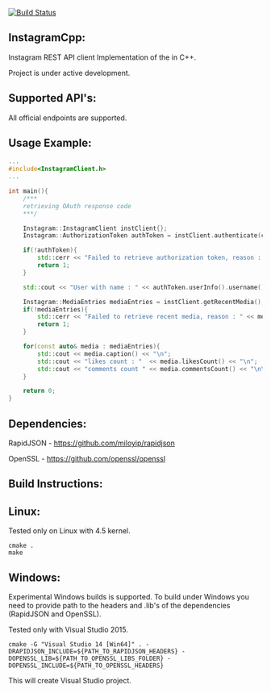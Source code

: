 [![Build Status](https://travis-ci.org/1nsidE/InstagramCpp.svg?branch=master)](https://travis-ci.org/1nsidE/InstagramCpp)

InstagramCpp:
----------------
Instagram REST API client Implementation of the  in C++.

Project is under active development.

Supported API's:
----------------
All official endpoints are supported.

Usage Example:
----------------
``` cpp
...
#include<InstagramClient.h>
...

int main(){
    /***
    retrieving OAuth response code
    ***/

    Instagram::InstagramClient instClient{};
    Instagram::AuthorizationToken authToken = instClient.authenticate(code, clientId, clientSecret, redirectUri);

    if(!authToken){
        std::cerr << "Failed to retrieve authorization token, reason : " << authToken.errorMessage() << "\n";
        return 1;
    }

    std::cout << "User with name : " << authToken.userInfo().username() << " authenticated" << "\n";

    Instagram::MediaEntries mediaEntries = instClient.getRecentMedia();
    if(!mediaEntries){
        std::cerr << "Failed to retrieve recent media, reason : " << mediaEntries.errorMessage() << "\n";
        return 1;
    }

    for(const auto& media : mediaEntries){
        std::cout << media.caption() << "\n";
        std::cout << "likes count : "  << media.likesCount() << "\n";
        std::cout << "comments count " << media.commentsCount() << "\n\n";
    }

    return 0;
}
```

Dependencies:
----------------
RapidJSON - https://github.com/miloyip/rapidjson

OpenSSL - https://github.com/openssl/openssl

Build Instructions:
----------------

Linux:
----------------

Tested only on Linux with 4.5 kernel.

    cmake .
    make

Windows:
----------------

Experimental Windows builds is supported. To build under Windows you need to provide path to the headers and .lib's of the dependencies (RapidJSON and OpenSSL).

Tested only with Visual Studio 2015.

    cmake -G "Visual Studio 14 [Win64]" . -DRAPIDJSON_INCLUDE=${PATH_TO_RAPIDJSON_HEADERS} -DOPENSSL_LIB=${PATH_TO_OPENSSL_LIBS_FOLDER} -DOPENSSL_INCLUDE=${PATH_TO_OPENSSL_HEADERS}

This will create Visual Studio project.
